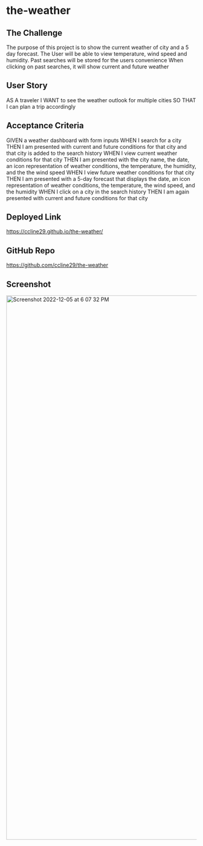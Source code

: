 # the-weather

## The Challenge
The purpose of this project is to show the current weather of city and a 5 day forecast.
The User will be able to view temperature, wind speed and humidity. 
Past searches will be stored for the users convenience When clicking on past searches, it will show current and future weather

## User Story
AS A traveler
I WANT to see the weather outlook for multiple cities
SO THAT I can plan a trip accordingly

## Acceptance Criteria
GIVEN a weather dashboard with form inputs
WHEN I search for a city
THEN I am presented with current and future conditions for that city and that city is added to the search history
WHEN I view current weather conditions for that city
THEN I am presented with the city name, the date, an icon representation of weather conditions, the temperature, the humidity, and the the wind speed
WHEN I view future weather conditions for that city
THEN I am presented with a 5-day forecast that displays the date, an icon representation of weather conditions, the temperature, the wind speed, and the humidity
WHEN I click on a city in the search history
THEN I am again presented with current and future conditions for that city

## Deployed Link
https://ccline29.github.io/the-weather/

## GitHub Repo
https://github.com/ccline29/the-weather

## Screenshot
<img width="1440" alt="Screenshot 2022-12-05 at 6 07 32 PM" src="https://user-images.githubusercontent.com/115193125/205859916-422de082-fad6-4200-8d4f-107c4b446a19.png">


